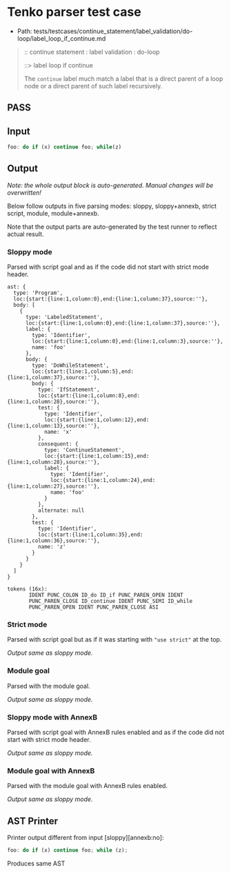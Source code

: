 # Tenko parser test case

- Path: tests/testcases/continue_statement/label_validation/do-loop/label_loop_if_continue.md

> :: continue statement : label validation : do-loop
>
> ::> label loop if continue
>
> The `continue` label much match a label that is a direct parent of a loop node or a direct parent of such label recursively.

## PASS

## Input

`````js
foo: do if (x) continue foo; while(z)
`````

## Output

_Note: the whole output block is auto-generated. Manual changes will be overwritten!_

Below follow outputs in five parsing modes: sloppy, sloppy+annexb, strict script, module, module+annexb.

Note that the output parts are auto-generated by the test runner to reflect actual result.

### Sloppy mode

Parsed with script goal and as if the code did not start with strict mode header.

`````
ast: {
  type: 'Program',
  loc:{start:{line:1,column:0},end:{line:1,column:37},source:''},
  body: [
    {
      type: 'LabeledStatement',
      loc:{start:{line:1,column:0},end:{line:1,column:37},source:''},
      label: {
        type: 'Identifier',
        loc:{start:{line:1,column:0},end:{line:1,column:3},source:''},
        name: 'foo'
      },
      body: {
        type: 'DoWhileStatement',
        loc:{start:{line:1,column:5},end:{line:1,column:37},source:''},
        body: {
          type: 'IfStatement',
          loc:{start:{line:1,column:8},end:{line:1,column:28},source:''},
          test: {
            type: 'Identifier',
            loc:{start:{line:1,column:12},end:{line:1,column:13},source:''},
            name: 'x'
          },
          consequent: {
            type: 'ContinueStatement',
            loc:{start:{line:1,column:15},end:{line:1,column:28},source:''},
            label: {
              type: 'Identifier',
              loc:{start:{line:1,column:24},end:{line:1,column:27},source:''},
              name: 'foo'
            }
          },
          alternate: null
        },
        test: {
          type: 'Identifier',
          loc:{start:{line:1,column:35},end:{line:1,column:36},source:''},
          name: 'z'
        }
      }
    }
  ]
}

tokens (16x):
       IDENT PUNC_COLON ID_do ID_if PUNC_PAREN_OPEN IDENT
       PUNC_PAREN_CLOSE ID_continue IDENT PUNC_SEMI ID_while
       PUNC_PAREN_OPEN IDENT PUNC_PAREN_CLOSE ASI
`````

### Strict mode

Parsed with script goal but as if it was starting with `"use strict"` at the top.

_Output same as sloppy mode._

### Module goal

Parsed with the module goal.

_Output same as sloppy mode._

### Sloppy mode with AnnexB

Parsed with script goal with AnnexB rules enabled and as if the code did not start with strict mode header.

_Output same as sloppy mode._

### Module goal with AnnexB

Parsed with the module goal with AnnexB rules enabled.

_Output same as sloppy mode._

## AST Printer

Printer output different from input [sloppy][annexb:no]:

````js
foo: do if (x) continue foo; while (z);
````

Produces same AST
